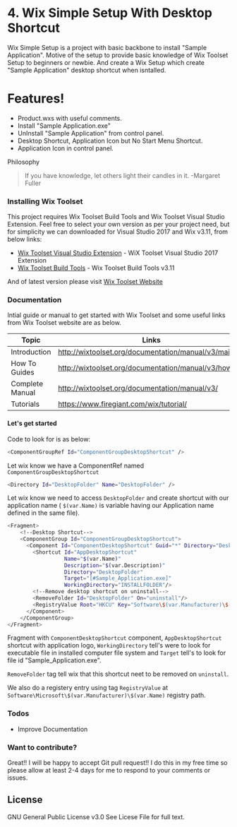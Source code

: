 # 4. Wix Simple Setup With Desktop Shortcut

Wix Simple Setup is a project with basic backbone to install "Sample Application". Motive of the setup to provide basic knowledge of Wix Toolset Setup to beginners or newbie. And create a Wix Setup which create "Sample Application" desktop shortcut when isntalled.

# Features!
  - Product.wxs with useful comments.
  - Install "Sample Application.exe"
  - UnInstall "Sample Application" from control panel.
  - Desktop Shortcut, Application Icon but No Start Menu Shortcut.
  - Application Icon in control panel.

Philosophy
>If you have knowledge, let others light their candles in it.
>-Margaret Fuller

### Installing Wix Toolset

This project requires Wix Toolset Build Tools and Wix Toolset Visual Studio Extension. Feel free to select your own version as per your project need, but for simplicity we can downloaded for Visual Studio 2017 and Wix v3.11, from below links:

* [Wix Toolset Visual Studio Extension](https://marketplace.visualstudio.com/vsgallery/2eb3402e-ea6d-4dcd-8340-c88435e54ea9) - WiX Toolset Visual Studio 2017 Extension
* [Wix Toolset Build Tools](http://wixtoolset.org/releases/v3.11/stable) - Wix Toolset Build Tools v3.11

And of latest version please visit [Wix Toolset Website](http://wixtoolset.org/releases/)


### Documentation

Intial guide or manual to get started with Wix Toolset and some useful links from Wix Toolset website are as below.

| Topic | Links |
| ------ | ------ |
| Introduction | http://wixtoolset.org/documentation/manual/v3/main/ |
| How To Guides | http://wixtoolset.org/documentation/manual/v3/howtos/ |
| Complete Manual | http://wixtoolset.org/documentation/manual/v3/ |
| Tutorials | https://www.firegiant.com/wix/tutorial/ |

#### Let's get started

Code to look for is as below:
```sh
<ComponentGroupRef Id="ComponentGroupDesktopShortcut" />
```

Let wix know we have a ComponentRef named ```ComponentGroupDesktopShortcut```
```sh
<Directory Id="DesktopFolder" Name="DesktopFolder" />
```
Let wix know we need to access ```DesktopFolder``` and create shortcut with our application name ( ```$(var.Name)``` is variable having our Application name defined in the same file).

```sh
<Fragment>
    <!--Desktop Shortcut-->
    <ComponentGroup Id="ComponentGroupDesktopShortcut">
      <Component Id="ComponentDesktopShortcut" Guid="*" Directory="DesktopFolder" >
        <Shortcut Id="AppDesktopShortcut"
                  Name="$(var.Name)"
                  Description="$(var.Description)"
                  Directory="DesktopFolder"
                  Target="[#Sample_Application.exe]"
                  WorkingDirectory="INSTALLFOLDER"/>
        <!--Remove desktop shortcut on uninstall-->
        <RemoveFolder Id="DesktopFolder" On="uninstall"/>
        <RegistryValue Root="HKCU" Key="Software\$(var.Manufacturer)\$(var.Name)" Name="installed" Type="integer" Value="1" KeyPath="yes" />
      </Component>
    </ComponentGroup>
</Fragment>
```
Fragment with ```ComponentDesktopShortcut``` component, ```AppDesktopShortcut``` shortcut with application logo, ```WorkingDirectory``` tell's were to look for executable file in installed computer file system and ```Target``` tell's to look for file id "Sample_Application.exe".

```RemoveFolder``` tag tell wix that this shortcut neet to be removed on ```uninstall```.

We also do a  registery entry using tag ```RegistryValue``` at ```Software\Microsoft\$(var.Manufacturer)\$(var.Name)``` registry path.

### Todos

 - Improve Documentation

### Want to contribute?

Great!! I will be happy to accept Git pull request!! 
I do this in my free time so please allow at least 2-4 days for me to respond to your comments or issues.

License
----
GNU General Public License v3.0
See Licese File for full text.